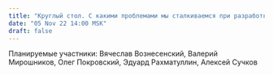 ```yaml
---
title: "Круглый стол. С какими проблемами мы сталкиваемся при разработке и формировании образа будущего (ч.1)"
date: "05 Nov 22 14:00 MSK"
draft: false
---
```


Планируемые участники: Вячеслав Вознесенский, Валерий Мирошников, Олег Покровский, Эдуард Рахматуллин, Алексей Сучков

